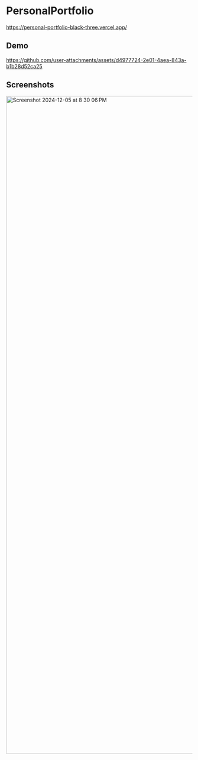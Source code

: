 # PersonalPortfolio
https://personal-portfolio-black-three.vercel.app/

## Demo
https://github.com/user-attachments/assets/d4977724-2e01-4aea-843a-b1b28d52ca25

## Screenshots
<img width="1782" alt="Screenshot 2024-12-05 at 8 30 06 PM" src="https://github.com/user-attachments/assets/500333d6-f13e-49a4-b902-fc3d95665103">
